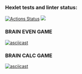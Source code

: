 ### Hexlet tests and linter status:

[![Actions Status](https://github.com/imbalans/python-project-49/workflows/hexlet-check/badge.svg)](https://github.com/imbalans/python-project-49/actions) <a href="https://codeclimate.com/github/imbalans/python-project-49/maintainability"><img src="https://api.codeclimate.com/v1/badges/7c2aa085ea8f32ae2932/maintainability" /></a>

### BRAIN EVEN GAME

[![asciicast](https://asciinema.org/a/EWE6tPGXTbVwdZxac97saxGsm.svg)](https://asciinema.org/a/EWE6tPGXTbVwdZxac97saxGsm)

### BRAIN CALC GAME

[![asciicast](https://asciinema.org/a/fENuz1KhCwfCKXUipxQG5Rsxa.svg)](https://asciinema.org/a/fENuz1KhCwfCKXUipxQG5Rsxa)